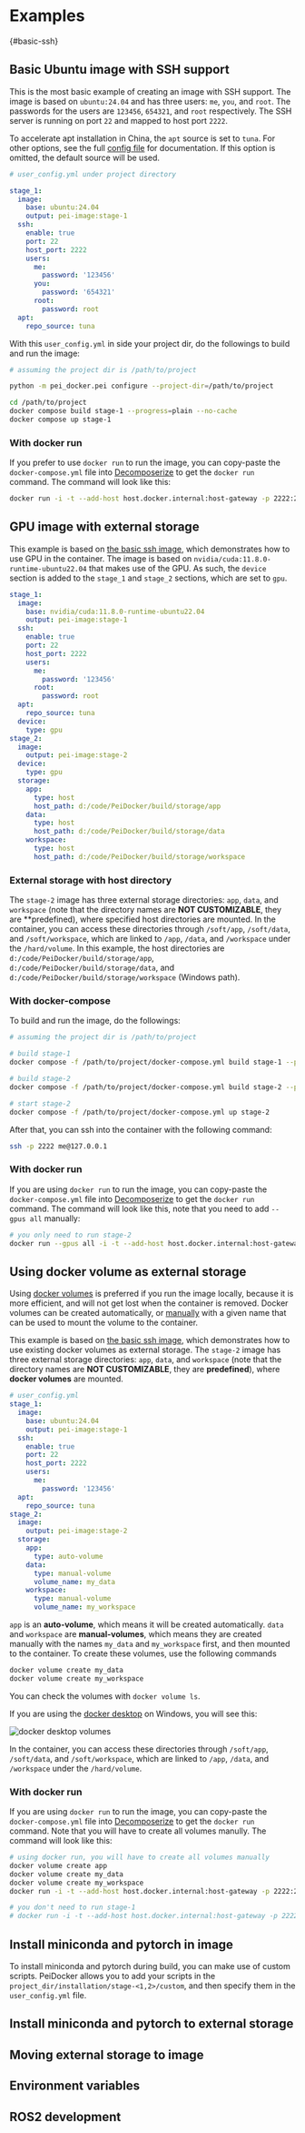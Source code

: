 # Examples

[](){#basic-ssh}
## Basic Ubuntu image with SSH support

This is the most basic example of creating an image with SSH support. The image is based on `ubuntu:24.04` and has three users: `me`, `you`, and `root`. The passwords for the users are `123456`, `654321`, and `root` respectively. The SSH server is running on port `22` and mapped to host port `2222`. 

To accelerate apt installation in China, the `apt` source is set to `tuna`. For other options, see the full [config file](index.md) for documentation. If this option is omitted, the default source will be used.

```yaml
# user_config.yml under project directory

stage_1:
  image:
    base: ubuntu:24.04
    output: pei-image:stage-1
  ssh:
    enable: true
    port: 22
    host_port: 2222
    users:
      me:
        password: '123456'
      you:
        password: '654321'
      root:
        password: root
  apt:
    repo_source: tuna
```

With this `user_config.yml` in side your project dir, do the followings to build and run the image:

```bash
# assuming the project dir is /path/to/project

python -m pei_docker.pei configure --project-dir=/path/to/project

cd /path/to/project
docker compose build stage-1 --progress=plain --no-cache
docker compose up stage-1
```

### With docker run
If you prefer to use `docker run` to run the image, you can copy-paste the `docker-compose.yml` file into [Decomposerize](https://www.decomposerize.com/) to get the `docker run` command. The command will look like this:

```bash
docker run -i -t --add-host host.docker.internal:host-gateway -p 2222:22 pei-image:stage-1 /bin/bash
```

## GPU image with external storage

This example is based on [the basic ssh image](#basic-ssh), which demonstrates how to use GPU in the container. The image is based on `nvidia/cuda:11.8.0-runtime-ubuntu22.04` that makes use of the GPU. As such, the `device` section is added to the `stage_1` and `stage_2` sections, which are set to `gpu`.

```yaml
stage_1:
  image:
    base: nvidia/cuda:11.8.0-runtime-ubuntu22.04
    output: pei-image:stage-1
  ssh:
    enable: true
    port: 22
    host_port: 2222
    users:
      me:
        password: '123456'
      root:
        password: root
  apt:
    repo_source: tuna
  device:
    type: gpu
stage_2:
  image:
    output: pei-image:stage-2
  device:
    type: gpu
  storage:
    app:
      type: host
      host_path: d:/code/PeiDocker/build/storage/app
    data:
      type: host
      host_path: d:/code/PeiDocker/build/storage/data
    workspace:
      type: host
      host_path: d:/code/PeiDocker/build/storage/workspace
```

### External storage with host directory

The `stage-2` image has three external storage directories: `app`, `data`, and `workspace` (note that the directory names are **NOT CUSTOMIZABLE**, they are **predefined), where specified host directories are mounted. In the container, you can access these directories through `/soft/app`, `/soft/data`, and `/soft/workspace`, which are linked to  `/app`, `/data`, and `/workspace` under the `/hard/volume`. In this example, the host directories are `d:/code/PeiDocker/build/storage/app`, `d:/code/PeiDocker/build/storage/data`, and `d:/code/PeiDocker/build/storage/workspace` (Windows path).

### With docker-compose

To build and run the image, do the followings:

```bash
# assuming the project dir is /path/to/project

# build stage-1
docker compose -f /path/to/project/docker-compose.yml build stage-1 --progress=plain --no-cache

# build stage-2
docker compose -f /path/to/project/docker-compose.yml build stage-2 --progress=plain --no-cache

# start stage-2
docker compose -f /path/to/project/docker-compose.yml up stage-2
```

After that, you can ssh into the container with the following command:

```bash
ssh -p 2222 me@127.0.0.1
```


### With docker run

If you are using `docker run` to run the image, you can copy-paste the `docker-compose.yml` file into [Decomposerize](https://www.decomposerize.com/) to get the `docker run` command. The command will look like this, note that you need to add `--gpus all` manually:

```bash
# you only need to run stage-2
docker run --gpus all -i -t --add-host host.docker.internal:host-gateway -p 2222:22 -v d:/code/PeiDocker/build/storage/app:/hard/volume/app -v d:/code/PeiDocker/build/storage/data:/hard/volume/data -v d:/code/PeiDocker/build/storage/workspace:/hard/volume/workspace pei-image:stage-2 /bin/bash
```

## Using docker volume as external storage

Using [docker volumes](https://docs.docker.com/storage/volumes/) is preferred if you run the image locally, because it is more efficient, and will not get lost when the container is removed. Docker volumes can be created automatically, or [manually](https://docs.docker.com/reference/cli/docker/volume/create/) with a given name that can be used to mount the volume to the container. 

This example is based on [the basic ssh image](#basic-ssh), which demonstrates how to use existing docker volumes as external storage. The `stage-2` image has three external storage directories: `app`, `data`, and `workspace` (note that the directory names are **NOT CUSTOMIZABLE**, they are **predefined**), where **docker volumes** are mounted. 


```yaml
# user_config.yml
stage_1:
  image:
    base: ubuntu:24.04
    output: pei-image:stage-1
  ssh:
    enable: true
    port: 22
    host_port: 2222
    users:
      me:
        password: '123456'
  apt:
    repo_source: tuna
stage_2:
  image:
    output: pei-image:stage-2
  storage:
    app:
      type: auto-volume
    data:
      type: manual-volume
      volume_name: my_data
    workspace:
      type: manual-volume
      volume_name: my_workspace
```

`app` is an **auto-volume**, which means it will be created automatically. `data` and `workspace` are **manual-volumes**, which means they are created manually with the names `my_data` and `my_workspace` first, and then mounted to the container. To create these volumes, use the following commands

```bash
docker volume create my_data
docker volume create my_workspace
``` 

You can check the volumes with `docker volume ls`.

If you are using the [docker desktop](https://www.docker.com/products/docker-desktop) on Windows, you will see this:

![docker desktop volumes](images/docker-desktop-volumes.png)

In the container, you can access these directories through `/soft/app`, `/soft/data`, and `/soft/workspace`, which are linked to  `/app`, `/data`, and `/workspace` under the `/hard/volume`.


### With docker run

If you are using `docker run` to run the image, you can copy-paste the `docker-compose.yml` file into [Decomposerize](https://www.decomposerize.com/) to get the `docker run` command. Note that you will have to create all volumes manully. The command will look like this:

```bash
# using docker run, you will have to create all volumes manually
docker volume create app
docker volume create my_data
docker volume create my_workspace
docker run -i -t --add-host host.docker.internal:host-gateway -p 2222:22 -v app:/hard/volume/app -v data:/hard/volume/data -v workspace:/hard/volume/workspace pei-image:stage-2 /bin/bash

# you don't need to run stage-1
# docker run -i -t --add-host host.docker.internal:host-gateway -p 2222:22 pei-image:stage-1 /bin/bash
```

## Install miniconda and pytorch in image

To install miniconda and pytorch during build, you can make use of custom scripts. PeiDocker allows you to add your scripts in the `project_dir/installation/stage-<1,2>/custom`, and then specify them in the `user_config.yml` file.

## Install miniconda and pytorch to external storage

## Moving external storage to image

## Environment variables

## ROS2 development

